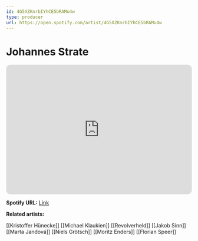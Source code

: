 ```yaml
---
id: 4G5XZKnrbIYhCE5bRAMu4w
type: producer
url: https://open.spotify.com/artist/4G5XZKnrbIYhCE5bRAMu4w
---
```

# Johannes Strate

<iframe style="border-radius:12px" src="https://open.spotify.com/embed/artist/4G5XZKnrbIYhCE5bRAMu4w" width="100%" height="352" frameBorder="0" allowfullscreen="" allow="autoplay; clipboard-write; encrypted-media; fullscreen; picture-in-picture" loading="lazy"></iframe>

**Spotify URL:** [Link](https://open.spotify.com/artist/4G5XZKnrbIYhCE5bRAMu4w)

**Related artists:**

[[Kristoffer Hünecke]]
[[Michael Klaukien]]
[[Revolverheld]]
[[Jakob Sinn]]
[[Marta Jandová]]
[[Niels Grötsch]]
[[Moritz Enders]]
[[Florian Speer]]
